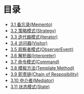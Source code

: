 # 目录

- [3.1 备忘录(Memento)](3.1%20备忘录(Memento).md)
- [3.2 策略模式(Strategy)](3.2%20策略模式(Strategy).md)
- [3.3 迭代器模式(Iterator)](3.3%20迭代器模式(Iterator).md)
- [3.4 访问器(Visitor)](3.4%20访问器(Visitor).md)
- [3.5 观察者模式(ObserverEvent)](3.5%20观察者模式(ObserverEvent).md)
- [3.6 解析器(Interpreter)](3.6%20解析器(Interpreter).md)
- [3.7 命令模式(Command)](3.7%20命令模式(Command).md)
- [3.8 模板方法(Template Method)](3.8%20模板方法(Template%20Method).md)
- [3.9 职责链(Chain of Resposibility)](3.9%20职责链(Chain%20of%20Resposibility).md)
- [3.10 中介者(Mediator)](3.10%20中介者(Mediator).md)
- [3.11 状态模式(State)](3.11%20状态模式(State).md)
